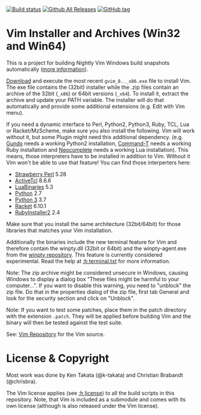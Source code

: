 [![Build status](https://ci.appveyor.com/api/projects/status/0x8kevh62dkdt7mu?svg=true)](https://ci.appveyor.com/project/chrisbra/vim-win32-installer)
[![Github All Releases](https://img.shields.io/github/downloads/vim/vim-win32-installer/total.svg?maxAge=2592000)](https://github.com/vim/vim-win32-installer)
[![GitHub tag](https://img.shields.io/github/tag/vim/vim-win32-installer.svg?maxAge=2592000)](https://github.com/vim/vim-win32-installer)


# Vim Installer and Archives (Win32 and Win64)

This is a project for building Nightly Vim Windows build snapshots
automatically ([more information](http://vim.wikia.com/wiki/Where_to_download_Vim)).

[Download](https://github.com/vim/vim-win32-installer/releases) and execute the
most recent `gvim_8.._x86.exe` file to install Vim. The exe file contains the
(32bit) installer while the .zip files contain an archive of the 32bit (`_x86`)
or 64bit versions (`_x64`). To install it, extract the archive and update your
PATH variable. The installer will do that automatically and provide some
additional extensions (e.g. Edit with Vim menu).

If you need a dynamic interface to Perl, Python2, Python3, Ruby, TCL, Lua or
Racket/MzScheme, make sure you also install the following. Vim will work
without it, but some Plugin might need this additional dependency. (e.g.
[Gundo](https://github.com/sjl/gundo.vim) needs a working Python2 installation,
[Command-T](https://github.com/wincent/command-t) needs a working Ruby
installation and [Neocomplete](https://github.com/Shougo/neocomplete.vim) needs
a working Lua installation). This means, those interpreters have to be
installed in addition to Vim. Without it Vim won't be able to use that feature!
You can find those interperters here:

* [Strawberry Perl](http://strawberryperl.com/) 5.28
* [ActiveTcl](http://www.activestate.com/activetcl/downloads) 8.6.6
* [LuaBinaries](http://luabinaries.sourceforge.net/download.html) 5.3
* [Python](https://www.python.org/downloads/) 2.7
* [Python 3](https://www.python.org/downloads/) 3.7
* [Racket](https://download.racket-lang.org/) 6.10.1
* [RubyInstaller2](http://rubyinstaller.org/downloads/) 2.4

Make sure that you install the same architecture (32bit/64bit) for those
libraries that matches your Vim installation.

Additionally the binaries include the new terminal feature for Vim and
therefore contain the winpty.dll (32bit or 64bit) and the winpty-agent.exe from
the [winpty repository](https://github.com/rprichard/winpty). This feature is
currently considered experimental. Read the help at [:h
terminal.txt](http://vimhelp.appspot.com/terminal.txt.html) for more
information.

Note: The zip archive might be considered unsecure in Windows, causing Windows
to display a dialog box "These files might be harmful to your computer...". If
you want to disable this warning, you need to "unblock" the zip file. Do that
in the properties dialog of the zip file, first tab General and look for the
security section and click on "Unblock".

Note: If you want to test some patches, place them in the patch directory with
the extension `.patch`. They will be applied before building Vim and the binary
will then be tested against the test suite.

See: [Vim Repository](https://github.com/vim/vim) for the Vim source.

# License & Copyright

Most work was done by Ken Takata (@k-takata) and Christian Brabandt (@chrisbra).

The Vim license applies (see [:h license](http://vimhelp.appspot.com/uganda.txt.html#license)) to all the build scripts in this repository.
Note, that Vim is included as a submodule and comes with its own license (although is also released under the Vim license).
